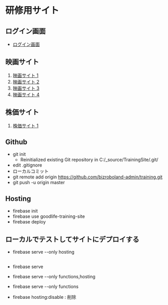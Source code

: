 # 研修用サイト

## ログイン画面
* [ログイン画面](https://goodlife-training-site.firebaseapp.com/login/)
## 映画サイト
1. [映画サイト 1](https://goodlife-training-site.firebaseapp.com/movie/1/)
1. [映画サイト 2](https://goodlife-training-site.firebaseapp.com/movie/2/)
1. [映画サイト 3](https://goodlife-training-site.firebaseapp.com/movie/3/)
1. [映画サイト 4](https://goodlife-training-site.firebaseapp.com/movie/4/)
## 株価サイト
1. [株価サイト 1](http://localhost:5000/finance/1/)

## Github
* git init 
  * Reinitialized existing Git repository in C:/_source/TrainingSite/.git/
* edit .gitignore
* ローカルコミット
* git remote add origin https://github.com/bizroboland-admin/training.git
* git push -u origin master

## Hosting
* firebase init
* firebase use goodlife-training-site
* firebase deploy

## ローカルでテストしてサイトにデプロイする
* firebase serve --only hosting
## 
* firebase serve
* firebase serve --only functions,hosting
* firebase serve --only functions

* firebase hosting:disable   : 削除